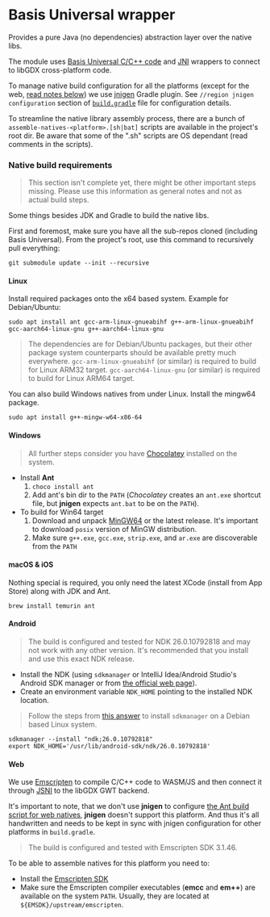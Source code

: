 # Basis Universal wrapper
Provides a pure Java (no dependencies) abstraction layer over the native libs.

The module uses [Basis Universal C/C++ code](https://github.com/BinomialLLC/basis_universal) 
and [JNI](https://en.wikipedia.org/wiki/Java_Native_Interface) wrappers to connect to libGDX cross-platform code.

To manage native build configuration for all the platforms (except for the web, [read notes below](#Web)) we use [jnigen](https://github.com/libGDX/gdx-jnigen) Gradle plugin.
See `//region jnigen configuration` section of [`build.gradle`](build.gradle#L28) file for configuration details.

To streamline the native library assembly process, there are a bunch of `assemble-natives-<platform>.[sh|bat]` scripts are available in the project's root dir.
Be aware that some of the ".sh" scripts are OS dependant (read comments in the scripts).

### Native build requirements

> This section isn't complete yet, there might be other important steps missing. 
Please use this information as general notes and not as actual build steps.

Some things besides JDK and Gradle to build the native libs.

First and foremost, make sure you have all the sub-repos cloned (including Basis Universal).
From the project's root, use this command to recursively pull everything: 
```
git submodule update --init --recursive
```

#### Linux
Install required packages onto the x64 based system. Example for Debian/Ubuntu:
```shell
sudo apt install ant gcc-arm-linux-gnueabihf g++-arm-linux-gnueabihf gcc-aarch64-linux-gnu g++-aarch64-linux-gnu
```
> The dependencies are for Debian/Ubuntu packages, but their other package system counterparts should be available pretty much everywhere.
> `gcc-arm-linux-gnueabihf` (or similar) is required to build for Linux ARM32 target. 
> `gcc-aarch64-linux-gnu` (or similar) is required to build for Linux ARM64 target. 

You can also build Windows natives from under Linux. Install the mingw64 package.
```shell
sudo apt install g++-mingw-w64-x86-64
```

#### Windows
> All further steps consider you have [Chocolatey](https://chocolatey.org/) installed on the system.
- Install __Ant__
    1. `choco install ant`
    2. Add ant's bin dir to the `PATH` (_Chocolatey_ creates an `ant.exe` shortcut file, but __jnigen__ expects `ant.bat` to be on the `PATH`).
- To build for Win64 target
    1. Download and unpack [MinGW64](https://github.com/niXman/mingw-builds-binaries/releases/download/13.1.0-rt_v11-rev1/x86_64-13.1.0-release-posix-seh-msvcrt-rt_v11-rev1.7z) or the latest release. It's important to download `posix` version of MinGW distribution.
    2. Make sure `g++.exe`, `gcc.exe`, `strip.exe`, and `ar.exe` are discoverable from the `PATH`

#### macOS & iOS
Nothing special is required, you only need the latest XCode (install from App Store) along with JDK and Ant.
```shell
brew install temurin ant
```

#### Android
> The build is configured and tested for NDK 26.0.10792818 and may not work with any other version. 
> It's recommended that you install and use this exact NDK release.
- Install the NDK (using `sdkmanager` or IntelliJ Idea/Android Studio's Android SDK manager or from [the official web page](https://developer.android.com/ndk/downloads)).
- Create an environment variable `NDK_HOME` pointing to the installed NDK location.

> Follow the steps from [this answer](https://stackoverflow.com/a/62914315/3802890) to install `sdkmanager` on a Debian based Linux system.
```shell
sdkmanager --install "ndk;26.0.10792818" 
export NDK_HOME='/usr/lib/android-sdk/ndk/26.0.10792818'
```

#### Web
We use [Emscripten](https://emscripten.org/) to compile C/C++ code to WASM/JS and then connect it through [JSNI](http://www.gwtproject.org/doc/latest/DevGuideCodingBasicsJSNI.html) to the libGDX GWT backend.

It's important to note, that we don't use __jnigen__ to configure [the Ant build script for web natives](jni/build-web.xml), __jnigen__ doesn't support this platform.
And thus it's all handwritten and needs to be kept in sync with jnigen configuration for other platforms in `build.gradle`.

> The build is configured and tested with Emscripten SDK 3.1.46.

To be able to assemble natives for this platform you need to:
- Install the [Emscripten SDK](https://emscripten.org/docs/getting_started/downloads.html#installation-instructions-using-the-emsdk-recommended)
- Make sure the Emscripten compiler executables (__emcc__ and __em++__) are available on the system `PATH`. Usually, they are located at `${EMSDK}/upstream/emscripten`.
